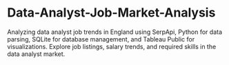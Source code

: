 # Data-Analyst-Job-Market-Analysis
Analyzing data analyst job trends in England using SerpApi, Python for data parsing, SQLite for database management, and Tableau Public for visualizations. Explore job listings, salary trends, and required skills in the data analyst market.
